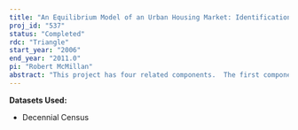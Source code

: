 ```yaml
---
title: "An Equilibrium Model of an Urban Housing Market: Identification, Simulation and Housing Dynamics"
proj_id: "537"
status: "Completed"
rdc: "Triangle"
start_year: "2006"
end_year: "2011.0"
pi: "Robert McMillan"
abstract: "This project has four related components.  The first component continues research begun under our previous project at the Berkeley Research Data Center. At the heart of that project was the development of a general equilibrium model of an urban housing market, using an extensive dataset built around restricted-access decennial census data for 1990. In developing this framework further, we will focus on two areas—the identification of key parameters of the model using a boundary fixed effects approach and carrying out informative counterfactual simulations using the equilibrium model in conjunction with our parameter estimates.  The second component uses two waves of decennial census data, for 1990 and 2000, to study the effects of California’s Class Size Reduction Act on local housing markets. Our goal is to measure the size of the induced effects of the reform on household sorting across schools and neighborhoods before estimating the effects of such changes on school and student performance. The third component will make use of the rich cross-sectional data for 2000 to develop and estimate a matching model that describes how workers are matched to firms in equilibrium. And the fourth component will take advantage of the two waves of decennial census data for California (used in the second component of our proposed research) to estimate a dynamic housing market model."
---
```


**Datasets Used:**

  - Decennial Census 

